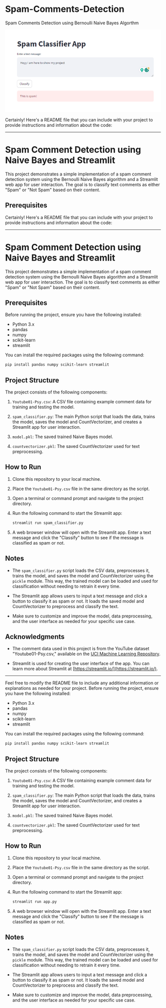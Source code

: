 # Spam-Comments-Detection
Spam Comments Detection using Bernoulli Naive Bayes Algorthm

![view](Screenshot.png)


Certainly! Here's a README file that you can include with your project to provide instructions and information about the code:


---

# Spam Comment Detection using Naive Bayes and Streamlit

This project demonstrates a simple implementation of a spam comment detection system using the Bernoulli Naive Bayes algorithm and a Streamlit web app for user interaction. The goal is to classify text comments as either "Spam" or "Not Spam" based on their content.

## Prerequisites
Certainly! Here's a README file that you can include with your project to provide instructions and information about the code:

---

# Spam Comment Detection using Naive Bayes and Streamlit

This project demonstrates a simple implementation of a spam comment detection system using the Bernoulli Naive Bayes algorithm and a Streamlit web app for user interaction. The goal is to classify text comments as either "Spam" or "Not Spam" based on their content.

## Prerequisites

Before running the project, ensure you have the following installed:

- Python 3.x
- pandas
- numpy
- scikit-learn
- streamlit

You can install the required packages using the following command:

```bash
pip install pandas numpy scikit-learn streamlit
```

## Project Structure

The project consists of the following components:

1. `Youtube01-Psy.csv`: A CSV file containing example comment data for training and testing the model.

2. `spam_classifier.py`: The main Python script that loads the data, trains the model, saves the model and CountVectorizer, and creates a Streamlit app for user interaction.

3. `model.pkl`: The saved trained Naive Bayes model.

4. `countvectorizer.pkl`: The saved CountVectorizer used for text preprocessing.

## How to Run

1. Clone this repository to your local machine.

2. Place the `Youtube01-Psy.csv` file in the same directory as the script.

3. Open a terminal or command prompt and navigate to the project directory.

4. Run the following command to start the Streamlit app:

   ```bash
   streamlit run spam_classifier.py
   ```

5. A web browser window will open with the Streamlit app. Enter a text message and click the "Classify" button to see if the message is classified as spam or not.

## Notes

- The `spam_classifier.py` script loads the CSV data, preprocesses it, trains the model, and saves the model and CountVectorizer using the `pickle` module. This way, the trained model can be loaded and used for classification without needing to retrain it every time.

- The Streamlit app allows users to input a text message and click a button to classify it as spam or not. It loads the saved model and CountVectorizer to preprocess and classify the text.

- Make sure to customize and improve the model, data preprocessing, and the user interface as needed for your specific use case.

## Acknowledgments

- The comment data used in this project is from the YouTube dataset "Youtube01-Psy.csv," available on the [UCI Machine Learning Repository](https://archive.ics.uci.edu/ml/datasets/YouTube+Spam+Collection).

- Streamlit is used for creating the user interface of the app. You can learn more about Streamlit at [https://streamlit.io/](https://streamlit.io/).

---

Feel free to modify the README file to include any additional information or explanations as needed for your project.
Before running the project, ensure you have the following installed:

- Python 3.x
- pandas
- numpy
- scikit-learn
- streamlit

You can install the required packages using the following command:

```bash
pip install pandas numpy scikit-learn streamlit
```

## Project Structure

The project consists of the following components:

1. `Youtube01-Psy.csv`: A CSV file containing example comment data for training and testing the model.

2. `spam_classifier.py`: The main Python script that loads the data, trains the model, saves the model and CountVectorizer, and creates a Streamlit app for user interaction.

3. `model.pkl`: The saved trained Naive Bayes model.

4. `countvectorizer.pkl`: The saved CountVectorizer used for text preprocessing.

## How to Run

1. Clone this repository to your local machine.

2. Place the `Youtube01-Psy.csv` file in the same directory as the script.

3. Open a terminal or command prompt and navigate to the project directory.

4. Run the following command to start the Streamlit app:

   ```bash
   streamlit run app.py
   ```

5. A web browser window will open with the Streamlit app. Enter a text message and click the "Classify" button to see if the message is classified as spam or not.

## Notes

- The `spam_classifier.py` script loads the CSV data, preprocesses it, trains the model, and saves the model and CountVectorizer using the `pickle` module. This way, the trained model can be loaded and used for classification without needing to retrain it every time.

- The Streamlit app allows users to input a text message and click a button to classify it as spam or not. It loads the saved model and CountVectorizer to preprocess and classify the text.

- Make sure to customize and improve the model, data preprocessing, and the user interface as needed for your specific use case.